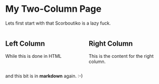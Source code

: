 # My Two-Column Page

Lets first start with that Scorboutiko is a lazy fuck. 


<div class="md-html">
  <div class="column-left">
    <h2>Left Column</h2>
    <p>While this is done in HTML</p>
  </div>
  
  <div class="column-right">
    <h2>Right Column</h2>
    <p>This is the content for the right column.</p>
  </div>
</div>

<style>
.column-left {
  width: 50%;
  float: left;
  padding-right: 10px;
  box-sizing: border-box;
}

.column-right {
  width: 50%;
  float: right;
  padding-left: 10px;
  box-sizing: border-box;
}

.md-html::after {
  content: "";
  display: table;
  clear: both;
}
</style>

and this bit is in **markdown** again. :-)
